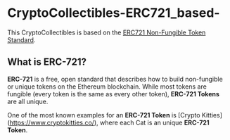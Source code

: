 # CryptoCollectibles-ERC721_based-

This CryptoCollectibles is based on the [ERC721 Non-Fungible Token Standard](http://erc721.org/).

##  What is ERC-721? 
**ERC-721** is a free, open standard that describes how to build non-fungible or unique tokens on the Ethereum blockchain. While most tokens are fungible (every token is the same as every other token), **ERC-721 Tokens** are all unique. 

One of the most known examples for an **ERC-721 Token** is [Crypto Kitties] (https://www.cryptokitties.co/), where each Cat is an unique **ERC-721 Token**. 

